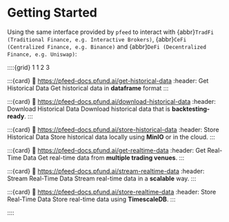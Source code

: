# Getting Started

Using the same interface provided by `pfeed` to interact with {abbr}`TradFi (Traditional Finance, e.g. Interactive Brokers)`, {abbr}`CeFi (Centralized Finance, e.g. Binance)` and {abbr}`DeFi (Decentralized Finance, e.g. Uniswap)`:

::::{grid} 1 1 2 3

:::{card}
:link: https://pfeed-docs.pfund.ai/get-historical-data
:header: Get Historical Data
Get historical data in **dataframe** format
:::

:::{card}
:link: https://pfeed-docs.pfund.ai/download-historical-data
:header: Download Historical Data
Download historical data that is **backtesting-ready**.
:::

:::{card}
:link: https://pfeed-docs.pfund.ai/store-historical-data
:header: Store Historical Data
Store historical data locally using **MinIO** or in the cloud.
:::

:::{card}
:link: https://pfeed-docs.pfund.ai/get-realtime-data
:header: Get Real-Time Data
Get real-time data from **multiple trading venues**.
:::

:::{card}
:link: https://pfeed-docs.pfund.ai/stream-realtime-data
:header: Stream Real-Time Data
Stream real-time data in a **scalable** way.
:::

:::{card}
:link: https://pfeed-docs.pfund.ai/store-realtime-data
:header: Store Real-Time Data
Store real-time data using **TimescaleDB**.
:::

::::
